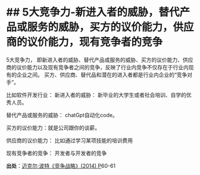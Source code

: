 # \## 5大竞争力-新进入者的威胁，替代产品或服务的威胁，买方的议价能力，供应商的议价能力，现有竞争者的竞争

5大竞争力， 即新进入者的威胁、替代产品或服务的威胁、买方的议价能力、供应商的议价能力以及现有竞争者之间的竞争，反映了行业内竞争不仅存在于行业内现有的企业之间。 买方、供应商、替代品和潜在的进入者都是行业内企业的“竞争对手”。

比如软件开发行业： 新进入者的威胁： 新毕业的大学生或者社会培训、自学的优秀人员。

替代产品或服务的威胁： chatGpt自动化code。

买方的议价能力：就是公司跟你的谈薪。

供应商的议价能力： 比如通过学习某项技能的培训费用

现有竞争者的竞争： 开发者与开发者的竞争

**出处**：[迈克尔·波特《竞争战略》(2014) P](zotero://select/library/items/RJREKWDJ)60-61
